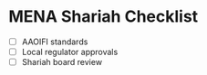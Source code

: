 # MENA Shariah Checklist

- [ ] AAOIFI standards
- [ ] Local regulator approvals
- [ ] Shariah board review
